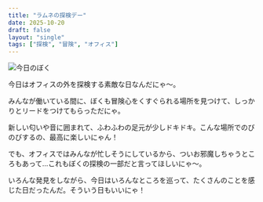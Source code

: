 ```yaml
---
title: "ラムネの探検デー"
date: 2025-10-20
draft: false
layout: "single"
tags: ["探検", "冒険", "オフィス"]
---
```


![今日のぼく](/images/cat-2025-10-20T12-42-35.jpg)

今日はオフィスの外を探検する素敵な日なんだにゃ〜。

みんなが働いている間に、ぼくも冒険心をくすぐられる場所を見つけて、しっかりとリードをつけてもらっただにゃ。

新しい匂いや音に囲まれて、ふわふわの足元が少しドキドキ。こんな場所でのびのびするの、最高に楽しいにゃん！

でも、オフィスではみんなが忙しそうにしているから、ついお邪魔しちゃうところもあって…これもぼくの探検の一部だと言ってほしいにゃ〜。  

いろんな発見をしながら、今日はいろんなところを巡って、たくさんのことを感じた日だったんだ。そういう日もいいにゃ！